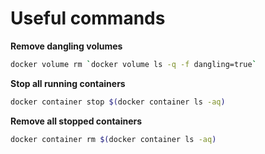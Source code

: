 # Useful commands

**Remove dangling volumes**

```sh
docker volume rm `docker volume ls -q -f dangling=true`
```

**Stop all running containers**

```sh
docker container stop $(docker container ls -aq)
```

**Remove all stopped containers**

```sh
docker container rm $(docker container ls -aq)
```
